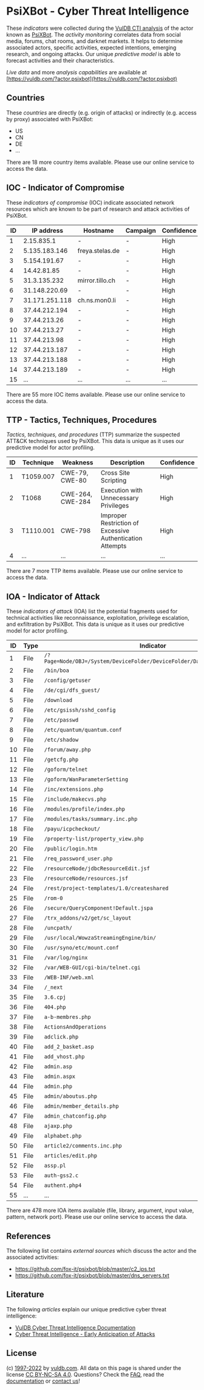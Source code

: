 # PsiXBot - Cyber Threat Intelligence

These _indicators_ were collected during the [VulDB CTI analysis](https://vuldb.com/?kb.cti) of the actor known as [PsiXBot](https://vuldb.com/?actor.psixbot). The _activity monitoring_ correlates data from social media, forums, chat rooms, and darknet markets. It helps to determine associated actors, specific activities, expected intentions, emerging research, and ongoing attacks. Our unique _predictive model_ is able to forecast activities and their characteristics.

_Live data_ and more _analysis capabilities_ are available at [https://vuldb.com/?actor.psixbot](https://vuldb.com/?actor.psixbot)

## Countries

These _countries_ are directly (e.g. origin of attacks) or indirectly (e.g. access by proxy) associated with PsiXBot:

* US
* CN
* DE
* ...

There are 18 more country items available. Please use our online service to access the data.

## IOC - Indicator of Compromise

These _indicators of compromise_ (IOC) indicate associated network resources which are known to be part of research and attack activities of PsiXBot.

ID | IP address | Hostname | Campaign | Confidence
-- | ---------- | -------- | -------- | ----------
1 | 2.15.835.1 | - | - | High
2 | 5.135.183.146 | freya.stelas.de | - | High
3 | 5.154.191.67 | - | - | High
4 | 14.42.81.85 | - | - | High
5 | 31.3.135.232 | mirror.tillo.ch | - | High
6 | 31.148.220.69 | - | - | High
7 | 31.171.251.118 | ch.ns.mon0.li | - | High
8 | 37.44.212.194 | - | - | High
9 | 37.44.213.26 | - | - | High
10 | 37.44.213.27 | - | - | High
11 | 37.44.213.98 | - | - | High
12 | 37.44.213.187 | - | - | High
13 | 37.44.213.188 | - | - | High
14 | 37.44.213.189 | - | - | High
15 | ... | ... | ... | ...

There are 55 more IOC items available. Please use our online service to access the data.

## TTP - Tactics, Techniques, Procedures

_Tactics, techniques, and procedures_ (TTP) summarize the suspected ATT&CK techniques used by PsiXBot. This data is unique as it uses our predictive model for actor profiling.

ID | Technique | Weakness | Description | Confidence
-- | --------- | -------- | ----------- | ----------
1 | T1059.007 | CWE-79, CWE-80 | Cross Site Scripting | High
2 | T1068 | CWE-264, CWE-284 | Execution with Unnecessary Privileges | High
3 | T1110.001 | CWE-798 | Improper Restriction of Excessive Authentication Attempts | High
4 | ... | ... | ... | ...

There are 7 more TTP items available. Please use our online service to access the data.

## IOA - Indicator of Attack

These _indicators of attack_ (IOA) list the potential fragments used for technical activities like reconnaissance, exploitation, privilege escalation, and exfiltration by PsiXBot. This data is unique as it uses our predictive model for actor profiling.

ID | Type | Indicator | Confidence
-- | ---- | --------- | ----------
1 | File | `/?Page=Node/OBJ=/System/DeviceFolder/DeviceFolder/DateTime/Action=Submit` | High
2 | File | `/bin/boa` | Medium
3 | File | `/config/getuser` | High
4 | File | `/de/cgi/dfs_guest/` | High
5 | File | `/download` | Medium
6 | File | `/etc/gsissh/sshd_config` | High
7 | File | `/etc/passwd` | Medium
8 | File | `/etc/quantum/quantum.conf` | High
9 | File | `/etc/shadow` | Medium
10 | File | `/forum/away.php` | High
11 | File | `/getcfg.php` | Medium
12 | File | `/goform/telnet` | High
13 | File | `/goform/WanParameterSetting` | High
14 | File | `/inc/extensions.php` | High
15 | File | `/include/makecvs.php` | High
16 | File | `/modules/profile/index.php` | High
17 | File | `/modules/tasks/summary.inc.php` | High
18 | File | `/payu/icpcheckout/` | High
19 | File | `/property-list/property_view.php` | High
20 | File | `/public/login.htm` | High
21 | File | `/req_password_user.php` | High
22 | File | `/resourceNode/jdbcResourceEdit.jsf` | High
23 | File | `/resourceNode/resources.jsf` | High
24 | File | `/rest/project-templates/1.0/createshared` | High
25 | File | `/rom-0` | Low
26 | File | `/secure/QueryComponent!Default.jspa` | High
27 | File | `/trx_addons/v2/get/sc_layout` | High
28 | File | `/uncpath/` | Medium
29 | File | `/usr/local/WowzaStreamingEngine/bin/` | High
30 | File | `/usr/syno/etc/mount.conf` | High
31 | File | `/var/log/nginx` | High
32 | File | `/var/WEB-GUI/cgi-bin/telnet.cgi` | High
33 | File | `/WEB-INF/web.xml` | High
34 | File | `/_next` | Low
35 | File | `3.6.cpj` | Low
36 | File | `404.php` | Low
37 | File | `a-b-membres.php` | High
38 | File | `ActionsAndOperations` | High
39 | File | `adclick.php` | Medium
40 | File | `add_2_basket.asp` | High
41 | File | `add_vhost.php` | High
42 | File | `admin.asp` | Medium
43 | File | `admin.aspx` | Medium
44 | File | `admin.php` | Medium
45 | File | `admin/aboutus.php` | High
46 | File | `admin/member_details.php` | High
47 | File | `admin_chatconfig.php` | High
48 | File | `ajaxp.php` | Medium
49 | File | `alphabet.php` | Medium
50 | File | `article2/comments.inc.php` | High
51 | File | `articles/edit.php` | High
52 | File | `assp.pl` | Low
53 | File | `auth-gss2.c` | Medium
54 | File | `authent.php4` | Medium
55 | ... | ... | ...

There are 478 more IOA items available (file, library, argument, input value, pattern, network port). Please use our online service to access the data.

## References

The following list contains _external sources_ which discuss the actor and the associated activities:

* https://github.com/fox-it/psixbot/blob/master/c2_ips.txt
* https://github.com/fox-it/psixbot/blob/master/dns_servers.txt

## Literature

The following _articles_ explain our unique predictive cyber threat intelligence:

* [VulDB Cyber Threat Intelligence Documentation](https://vuldb.com/?kb.cti)
* [Cyber Threat Intelligence - Early Anticipation of Attacks](https://www.scip.ch/en/?labs.20201022)

## License

(c) [1997-2022](https://vuldb.com/?kb.changelog) by [vuldb.com](https://vuldb.com/?kb.about). All data on this page is shared under the license [CC BY-NC-SA 4.0](https://creativecommons.org/licenses/by-nc-sa/4.0/). Questions? Check the [FAQ](https://vuldb.com/?kb.faq), read the [documentation](https://vuldb.com/?kb) or [contact us](https://vuldb.com/?contact)!
